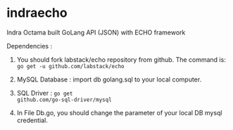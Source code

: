 # indraecho
Indra Octama built GoLang API (JSON) with ECHO framework

Dependencies :

1. You should fork labstack/echo repository from github. The command is:
   <code>go get -u github.com/labstack/echo</code>
   
2. MySQL Database : import db golang.sql to your local computer.

3. SQL Driver : <code>go get github.com/go-sql-driver/mysql</code>

4. In File Db.go, you should change the parameter of your local DB mysql credential.
   
